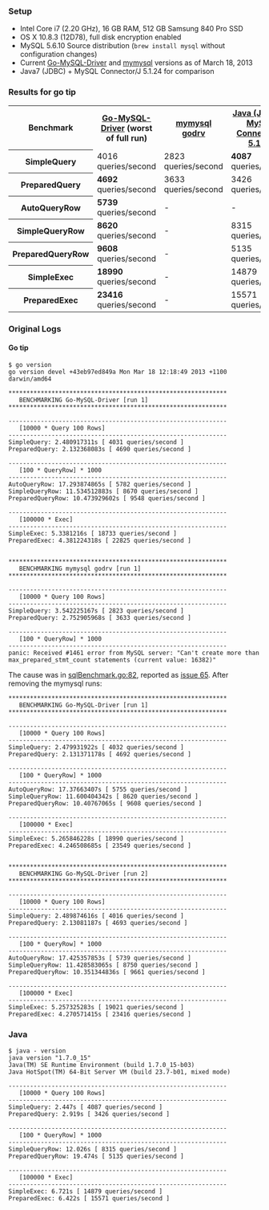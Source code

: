 ### Setup
* Intel Core i7 (2.20 GHz), 16 GB RAM, 512 GB Samsung 840 Pro SSD
* OS X 10.8.3 (12D78), full disk encryption enabled
* MySQL 5.6.10 Source distribution (`brew install mysql` without configuration changes)
* Current [Go-MySQL-Driver](https://github.com/Go-SQL-Driver/MySQL) and [mymysql](https://github.com/ziutek/mymysql) versions as of March 18, 2013
* Java7 (JDBC) + MySQL Connector/J 5.1.24 for comparison

### Results for go tip
<table>
    <tr>
        <th>Benchmark</th>
        <th><a href="https://github.com/Go-SQL-Driver/MySQL">Go-MySQL-Driver</a> (worst of full run)</th>
        <th><a href="https://github.com/ziutek/mymysql">mymysql godrv</a></th>
        <th><a href="http://dev.mysql.com/downloads/connector/j/">Java (JDBC) + MySQL Connector/J 5.1.24</a></th>
    </tr>
    <tr>
        <th>SimpleQuery</th>
        <td>4016 queries/second</td>
        <td>2823 queries/second</td>
        <td><b>4087</b> queries/second</td>
    </tr>
    <tr>
        <th>PreparedQuery</th>
        <td><b>4692</b> queries/second</td>
        <td>3633 queries/second</td>
        <td>3426 queries/second</td>
    </tr>
    <tr>
        <th>AutoQueryRow</th>
        <td><b>5739</b> queries/second</td>
        <td> - </td>
        <td> - </td>
    </tr>
    <tr>
        <th>SimpleQueryRow</th>
        <td><b>8620</b> queries/second</td>
        <td> - </td>
        <td>8315 queries/second</td>
    </tr>
    <tr>
        <th>PreparedQueryRow</th>
        <td><b>9608</b> queries/second</td>
        <td> - </td>
        <td>5135 queries/second</td>
    </tr>
    <tr>
        <th>SimpleExec</th>
        <td><b>18990</b> queries/second</td>
        <td> - </td>
        <td>14879 queries/second</td>
    </tr>
    <tr>
        <th>PreparedExec</th>
        <td><b>23416</b> queries/second</td>
        <td> - </td>
        <td>15571 queries/second</td>
    </tr>
</table>


### Original Logs
#### Go tip
```
$ go version
go version devel +43eb97ed849a Mon Mar 18 12:18:49 2013 +1100 darwin/amd64
```

```
*************************************************************
   BENCHMARKING Go-MySQL-Driver [run 1]
*************************************************************

-------------------------------------------------------------
   [10000 * Query 100 Rows]
-------------------------------------------------------------
SimpleQuery: 2.480917311s [ 4031 queries/second ]
PreparedQuery: 2.132368083s [ 4690 queries/second ]

-------------------------------------------------------------
   [100 * QueryRow] * 1000
-------------------------------------------------------------
AutoQueryRow: 17.293874865s [ 5782 queries/second ]
SimpleQueryRow: 11.534512883s [ 8670 queries/second ]
PreparedQueryRow: 10.473929602s [ 9548 queries/second ]

-------------------------------------------------------------
   [100000 * Exec]
-------------------------------------------------------------
SimpleExec: 5.3381216s [ 18733 queries/second ]
PreparedExec: 4.381224318s [ 22825 queries/second ]


*************************************************************
   BENCHMARKING mymysql godrv [run 1]
*************************************************************

-------------------------------------------------------------
   [10000 * Query 100 Rows]
-------------------------------------------------------------
SimpleQuery: 3.542225167s [ 2823 queries/second ]
PreparedQuery: 2.752905968s [ 3633 queries/second ]

-------------------------------------------------------------
   [100 * QueryRow] * 1000
-------------------------------------------------------------
panic: Received #1461 error from MySQL server: "Can't create more than max_prepared_stmt_count statements (current value: 16382)"
```

The cause was in [sqlBenchmark.go:82](https://github.com/Go-SQL-Driver/SQL-Benchmark/blob/c84d727235f54a38e3ea3b9d94b75e6eeb51967a/sqlBenchmark.go#L82), reported as [issue 65](https://github.com/ziutek/mymysql/issues/65). After removing the mymysql runs:


```
*************************************************************
   BENCHMARKING Go-MySQL-Driver [run 1]
*************************************************************

-------------------------------------------------------------
   [10000 * Query 100 Rows]
-------------------------------------------------------------
SimpleQuery: 2.479931922s [ 4032 queries/second ]
PreparedQuery: 2.131371178s [ 4692 queries/second ]

-------------------------------------------------------------
   [100 * QueryRow] * 1000
-------------------------------------------------------------
AutoQueryRow: 17.37663407s [ 5755 queries/second ]
SimpleQueryRow: 11.600404342s [ 8620 queries/second ]
PreparedQueryRow: 10.40767065s [ 9608 queries/second ]

-------------------------------------------------------------
   [100000 * Exec]
-------------------------------------------------------------
SimpleExec: 5.265846228s [ 18990 queries/second ]
PreparedExec: 4.246508685s [ 23549 queries/second ]


*************************************************************
   BENCHMARKING Go-MySQL-Driver [run 2]
*************************************************************

-------------------------------------------------------------
   [10000 * Query 100 Rows]
-------------------------------------------------------------
SimpleQuery: 2.489874616s [ 4016 queries/second ]
PreparedQuery: 2.13081187s [ 4693 queries/second ]

-------------------------------------------------------------
   [100 * QueryRow] * 1000
-------------------------------------------------------------
AutoQueryRow: 17.425357853s [ 5739 queries/second ]
SimpleQueryRow: 11.428583065s [ 8750 queries/second ]
PreparedQueryRow: 10.351344836s [ 9661 queries/second ]

-------------------------------------------------------------
   [100000 * Exec]
-------------------------------------------------------------
SimpleExec: 5.257325283s [ 19021 queries/second ]
PreparedExec: 4.270571415s [ 23416 queries/second ]
```

### Java
```
$ java - version
java version "1.7.0_15"
Java(TM) SE Runtime Environment (build 1.7.0_15-b03)
Java HotSpot(TM) 64-Bit Server VM (build 23.7-b01, mixed mode)
```

```
-------------------------------------------------------------
   [10000 * Query 100 Rows]
-------------------------------------------------------------
SimpleQuery: 2.447s [ 4087 queries/second ]
PreparedQuery: 2.919s [ 3426 queries/second ]

-------------------------------------------------------------
   [100 * QueryRow] * 1000
-------------------------------------------------------------
SimpleQueryRow: 12.026s [ 8315 queries/second ]
PreparedQueryRow: 19.474s [ 5135 queries/second ]

-------------------------------------------------------------
   [100000 * Exec]
-------------------------------------------------------------
SimpleExec: 6.721s [ 14879 queries/second ]
PreparedExec: 6.422s [ 15571 queries/second ]
```

